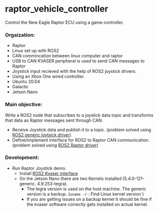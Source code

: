 # raptor_vehicle_controller
Control the New Eagle Raptor ECU using a game controller.

### Orgaization:
* Raptor
* Linux set up with ROS2
* CAN commincation between linux computer and raptor
* USB to CAN KVASER peripheral is used to send CAN messages to Raptor
* Joystick input recieved with the help of ROS2 joystick drivers.
* Using an Xbox One wired controller.
* Ubuntu 20.04
* Galactic
* Jetson Nano

### Main objective:
Write a ROS2 node that subscribes to a joystick data topic and transforms that data as Raptor messages sent through CAN.

* Receive Joystick data and publish it to a topic. (problem solved using [ROS2 generic joytsick driver](https://github.com/ros-drivers/joystick_drivers/tree/ros2)).
* Define/implement interface for ROS2 to Raptor CAN communication. (problem solved using [ROS2 Raptor driver](https://github.com/NewEagleRaptor/raptor-dbw-ros))

### Development:
* Run Raptor Joystick demo.
  * Install [ROS2 Kvaser interface](https://github.com/astuff/kvaser_interface/tree/ros2_master)
  * On the Jetson Nano there are two Kernels installed (5.4.0-121-generic, 4.9.253-tegra).
    * The tegra version is used on the host machine. The generic version is a backup. (`uname -r` : Find Linux kernel version`)
    * If you are getting issues on a backup kernel it should be fine if the kvaser software correctly gets installed on actual kernel.
    
